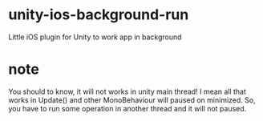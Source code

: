# unity-ios-background-run
Little iOS plugin for Unity to work app in background

# note
You should to know, it will not works in unity main thread! I mean all that works in Update() and other MonoBehaviour will paused on minimized. So, you have to run some operation in another thread and it will not paused.
